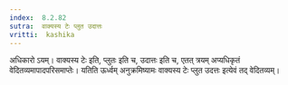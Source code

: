 ```yaml
---
index:  8.2.82
sutra:  वाक्यस्य टेः प्लुत उदात्तः
vritti:  kashika 
---
```


अधिकारो ऽयम्। वाक्यस्य टेः इति, प्लुतः इति च, उदात्तः इति च, एतत् त्रयम् अप्यधिकृतं वेदितव्यमापादपरिसमाप्तेः। यतिति ऊर्ध्वम् अनुक्रमिष्यामः वाक्यस्य टेः प्लुत उदत्तः इत्येवं तद् वेदितव्यम्।

